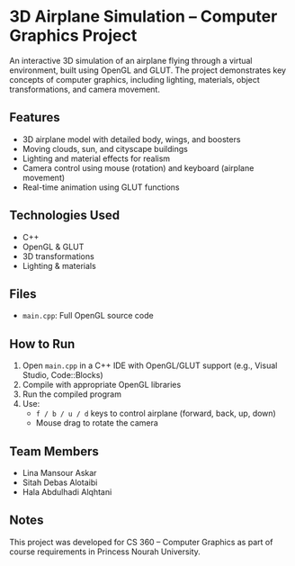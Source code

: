 # 3D Airplane Simulation – Computer Graphics Project

An interactive 3D simulation of an airplane flying through a virtual environment, built using OpenGL and GLUT. The project demonstrates key concepts of computer graphics, including lighting, materials, object transformations, and camera movement.

## Features
- 3D airplane model with detailed body, wings, and boosters
- Moving clouds, sun, and cityscape buildings
- Lighting and material effects for realism
- Camera control using mouse (rotation) and keyboard (airplane movement)
- Real-time animation using GLUT functions

## Technologies Used
- C++
- OpenGL & GLUT
- 3D transformations
- Lighting & materials

## Files
- `main.cpp`: Full OpenGL source code

## How to Run
1. Open `main.cpp` in a C++ IDE with OpenGL/GLUT support (e.g., Visual Studio, Code::Blocks)
2. Compile with appropriate OpenGL libraries
3. Run the compiled program
4. Use:
   - `f / b / u / d` keys to control airplane (forward, back, up, down)
   - Mouse drag to rotate the camera

## Team Members
- Lina Mansour Askar  
- Sitah Debas Alotaibi  
- Hala Abdulhadi Alqhtani

## Notes
This project was developed for CS 360 – Computer Graphics as part of course requirements in Princess Nourah University.
